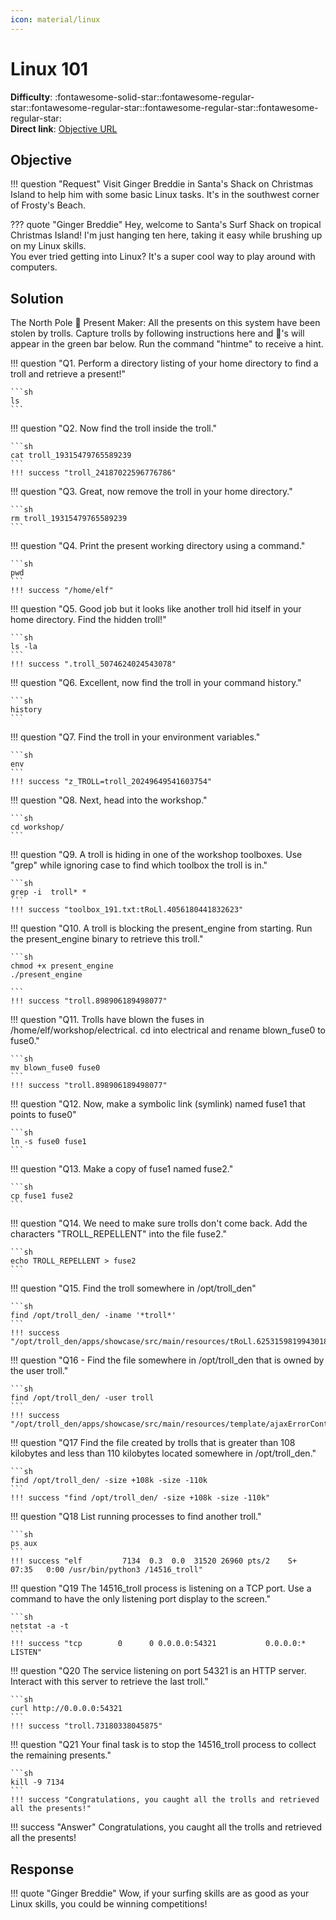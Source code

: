 ```yaml
---
icon: material/linux
---
```


# Linux 101

**Difficulty**: :fontawesome-solid-star::fontawesome-regular-star::fontawesome-regular-star::fontawesome-regular-star::fontawesome-regular-star:<br/>
**Direct link**: [Objective URL](https://hhc23-wetty.holidayhackchallenge.com)

## Objective

!!! question "Request"
    Visit Ginger Breddie in Santa's Shack on Christmas Island to help him with some basic Linux tasks. It's in the southwest corner of Frosty's Beach.

??? quote "Ginger Breddie"
    Hey, welcome to Santa's Surf Shack on tropical Christmas Island! I'm just hanging ten here, taking it easy while brushing up on my Linux skills.<br/>
    You ever tried getting into Linux? It's a super cool way to play around with computers.

## Solution

The North Pole 🎁 Present Maker:
All the presents on this system have been stolen by trolls. Capture trolls by following instructions here and 🎁's will appear in the green bar below. Run the command "hintme" to receive a hint.

!!! question "Q1. Perform a directory listing of your home directory to find a troll and retrieve a present!"

    ```sh
    ls
    ```

!!! question "Q2. Now find the troll inside the troll."

    ```sh
    cat troll_19315479765589239
    ```
    !!! success "troll_24187022596776786"

!!! question "Q3. Great, now remove the troll in your home directory."

    ```sh
    rm troll_19315479765589239
    ```

!!! question "Q4. Print the present working directory using a command."

    ```sh
    pwd
    ```
    !!! success "/home/elf"

!!! question "Q5. Good job but it looks like another troll hid itself in your home directory. Find the hidden troll!"

    ```sh
    ls -la
    ```
    !!! success ".troll_5074624024543078"
!!! question "Q6. Excellent, now find the troll in your command history."

    ```sh
    history
    ```

!!! question "Q7. Find the troll in your environment variables."

    ```sh
    env
    ```
    !!! success "z_TROLL=troll_20249649541603754"
!!! question "Q8. Next, head into the workshop."

    ```sh
    cd workshop/
    ```
!!! question "Q9. A troll is hiding in one of the workshop toolboxes. Use "grep" while ignoring case to find which toolbox the troll is in."

    ```sh
    grep -i  troll* *
    ```
    !!! success "toolbox_191.txt:tRoLl.4056180441832623"
    
!!! question "Q10. A troll is blocking the present_engine from starting. Run the present_engine binary to retrieve this troll."

    ```sh
    chmod +x present_engine
    ./present_engine

    ```
    !!! success "troll.898906189498077"
!!! question "Q11. Trolls have blown the fuses in /home/elf/workshop/electrical. cd into electrical and rename blown_fuse0 to fuse0."

    ```sh
    mv blown_fuse0 fuse0
    ```
    !!! success "troll.898906189498077"
!!! question "Q12. Now, make a symbolic link (symlink) named fuse1 that points to fuse0"

    ```sh
    ln -s fuse0 fuse1
    ```
!!! question "Q13. Make a copy of fuse1 named fuse2."

    ```sh
    cp fuse1 fuse2
    ```
!!! question "Q14. We need to make sure trolls don't come back. Add the characters "TROLL_REPELLENT" into the file fuse2."

    ```sh
    echo TROLL_REPELLENT > fuse2 
    ```  
!!! question "Q15. Find the troll somewhere in /opt/troll_den"

    ```sh
    find /opt/troll_den/ -iname '*troll*'
    ```
    !!! success "/opt/troll_den/apps/showcase/src/main/resources/tRoLl.6253159819943018"
!!! question "Q16 - Find the file somewhere in /opt/troll_den that is owned by the user troll."

    ```sh
    find /opt/troll_den/ -user troll
    ```
    !!! success "/opt/troll_den/apps/showcase/src/main/resources/template/ajaxErrorContainers/tr0LL_9528909612014411"
!!! question "Q17 Find the file created by trolls that is greater than 108 kilobytes and less than 110 kilobytes located somewhere in /opt/troll_den."

    ```sh
    find /opt/troll_den/ -size +108k -size -110k
    ```
    !!! success "find /opt/troll_den/ -size +108k -size -110k"
!!! question "Q18 List running processes to find another troll."

    ```sh
    ps aux
    ```
    !!! success "elf         7134  0.3  0.0  31520 26960 pts/2    S+   07:35   0:00 /usr/bin/python3 /14516_troll"
!!! question "Q19 The 14516_troll process is listening on a TCP port. Use a command to have the only listening port display to the screen."

    ```sh
    netstat -a -t
    ```
    !!! success "tcp        0      0 0.0.0.0:54321           0.0.0.0:*               LISTEN"
!!! question "Q20 The service listening on port 54321 is an HTTP server. Interact with this server to retrieve the last troll."

    ```sh
    curl http://0.0.0.0:54321 
    ```
    !!! success "troll.73180338045875"    
!!! question "Q21 Your final task is to stop the 14516_troll process to collect the remaining presents."

    ```sh
    kill -9 7134 
    ```
    !!! success "Congratulations, you caught all the trolls and retrieved all the presents!"





!!! success "Answer"
    Congratulations, you caught all the trolls and retrieved all the presents!

## Response

!!! quote "Ginger Breddie"
    Wow, if your surfing skills are as good as your Linux skills, you could be winning competitions!
